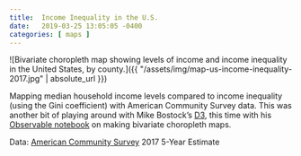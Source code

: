 ```yaml
---
title:  Income Inequality in the U.S.
date:   2019-03-25 13:05:05 -0400
categories: [ maps ]
---
```


![Bivariate choropleth map showing levels of income and income inequality in the United States, by county.]({{ "/assets/img/map-us-income-inequality-2017.jpg" | absolute\_url }})

Mapping median household income levels compared to income inequality (using the Gini coefficient) with American Community Survey data. This was another bit of playing around with Mike Bostock’s [D3][1], this time with his [Observable notebook][2] on making bivariate choropleth maps.

Data: [American Community Survey][3] 2017 5-Year Estimate

[1]: https://d3js.org/
[2]: https://observablehq.com/@d3/bivariate-choropleth
[3]:	https://www.census.gov/acs/www/